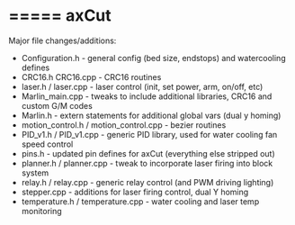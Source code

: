 =====
axCut
=====


Major file changes/additions:

* Configuration.h - general config (bed size, endstops) and watercooling defines
* CRC16.h CRC16.cpp - CRC16 routines
* laser.h / laser.cpp - laser control (init, set power, arm, on/off, etc)
* Marlin_main.cpp - tweaks to include additional libraries, CRC16 and custom G/M codes
* Marlin.h - extern statements for additional global vars (dual y homing)
* motion_control.h / motion_control.cpp - bezier routines
* PID_v1.h / PID_v1.cpp - generic PID library, used for water cooling fan speed control
* pins.h - updated pin defines for axCut (everything else stripped out)
* planner.h / planner.cpp - tweak to incorporate laser firing into block system
* relay.h / relay.cpp - generic relay control (and PWM driving lighting)
* stepper.cpp - additions for laser firing control, dual Y homing
* temperature.h / temperature.cpp - water cooling and laser temp monitoring
